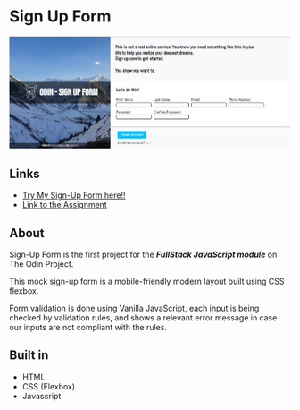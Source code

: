 # Sign Up Form
<img src="./signupform-pic.png" alt="project picture">

## Links
- [Try My Sign-Up Form here!!](https://georgan1987.github.io/Sign-Up-Form/)
- [Link to the Assignment](https://www.theodinproject.com/lessons/node-path-intermediate-html-and-css-sign-up-form)

## About
Sign-Up Form is the first project for the ***FullStack JavaScript module*** on The Odin Project. 

This mock sign-up form is a mobile-friendly modern layout built using CSS flexbox. 

Form validation is done using Vanilla JavaScript, each input is being checked by validation rules, and shows a relevant error message in case our inputs are not compliant with the rules.

## Built in
* HTML
* CSS (Flexbox)
* Javascript